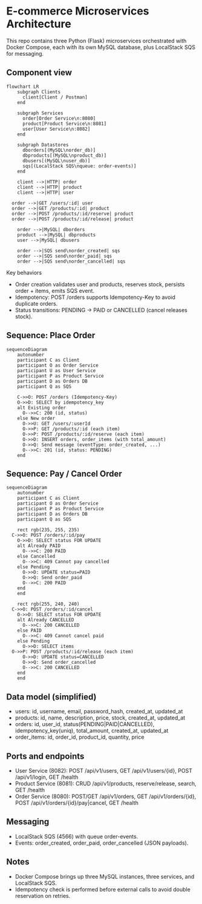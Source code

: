 # E-commerce Microservices Architecture

This repo contains three Python (Flask) microservices orchestrated with Docker Compose, each with its own MySQL database, plus LocalStack SQS for messaging.

## Component view

```mermaid
flowchart LR
    subgraph Clients
      client[Client / Postman]
    end

    subgraph Services
      order[Order Service\n:8080]
      product[Product Service\n:8081]
      user[User Service\n:8082]
    end

    subgraph Datastores
      dborders[(MySQL\norder_db)]
      dbproducts[(MySQL\nproduct_db)]
      dbusers[(MySQL\nuser_db)]
      sqs[(LocalStack SQS\nqueue: order-events)]
    end

    client -->|HTTP| order
    client -->|HTTP| product
    client -->|HTTP| user

  order -->|GET /users/:id| user
  order -->|GET /products/:id| product
  order -->|POST /products/:id/reserve| product
  order -->|POST /products/:id/release| product

    order -->|MySQL| dborders
    product -->|MySQL| dbproducts
    user -->|MySQL| dbusers

    order -->|SQS send\norder_created| sqs
    order -->|SQS send\norder_paid| sqs
    order -->|SQS send\norder_cancelled| sqs
```

Key behaviors

- Order creation validates user and products, reserves stock, persists order + items, emits SQS event.
- Idempotency: POST /orders supports Idempotency-Key to avoid duplicate orders.
- Status transitions: PENDING → PAID or CANCELLED (cancel releases stock).

## Sequence: Place Order

```mermaid
sequenceDiagram
    autonumber
    participant C as Client
    participant O as Order Service
    participant U as User Service
    participant P as Product Service
    participant D as Orders DB
    participant Q as SQS

    C->>O: POST /orders (Idempotency-Key)
    O->>D: SELECT by idempotency_key
    alt Existing order
      O-->>C: 200 (id, status)
    else New order
      O->>U: GET /users/:userId
      O->>P: GET /products/:id (each item)
      O->>P: POST /products/:id/reserve (each item)
      O->>D: INSERT orders, order_items (with total_amount)
      O->>Q: Send message (eventType: order_created, ...)
      O-->>C: 201 (id, status: PENDING)
    end
```

## Sequence: Pay / Cancel Order

```mermaid
sequenceDiagram
    autonumber
    participant C as Client
    participant O as Order Service
    participant P as Product Service
    participant D as Orders DB
    participant Q as SQS

    rect rgb(235, 255, 235)
  C->>O: POST /orders/:id/pay
    O->>D: SELECT status FOR UPDATE
    alt Already PAID
      O-->>C: 200 PAID
    else Cancelled
      O-->>C: 409 Cannot pay cancelled
    else Pending
      O->>D: UPDATE status=PAID
      O->>Q: Send order_paid
      O-->>C: 200 PAID
    end
    end

    rect rgb(255, 240, 240)
  C->>O: POST /orders/:id/cancel
    O->>D: SELECT status FOR UPDATE
    alt Already CANCELLED
      O-->>C: 200 CANCELLED
    else PAID
      O-->>C: 409 Cannot cancel paid
    else Pending
      O->>D: SELECT items
  O->>P: POST /products/:id/release (each item)
      O->>D: UPDATE status=CANCELLED
      O->>Q: Send order_cancelled
      O-->>C: 200 CANCELLED
    end
    end
```

## Data model (simplified)

- users: id, username, email, password_hash, created_at, updated_at
- products: id, name, description, price, stock, created_at, updated_at
- orders: id, user_id, status(PENDING|PAID|CANCELLED), idempotency_key(uniq), total_amount, created_at, updated_at
- order_items: id, order_id, product_id, quantity, price

## Ports and endpoints

- User Service (8082): POST /api/v1/users, GET /api/v1/users/{id}, POST /api/v1/login, GET /health
- Product Service (8081): CRUD /api/v1/products, reserve/release, search, GET /health
- Order Service (8080): POST/GET /api/v1/orders, GET /api/v1/orders/{id}, POST /api/v1/orders/{id}/pay|cancel, GET /health

## Messaging

- LocalStack SQS (4566) with queue order-events.
- Events: order_created, order_paid, order_cancelled (JSON payloads).

## Notes

- Docker Compose brings up three MySQL instances, three services, and LocalStack SQS.
- Idempotency check is performed before external calls to avoid double reservation on retries.
